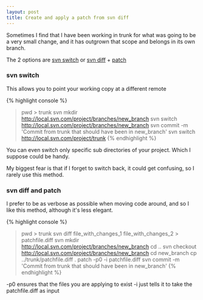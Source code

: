 ```yaml
---
layout: post
title: Create and apply a patch from svn diff
---
```


Sometimes I find that I have been working in trunk for what was going to be a very small change, and it has outgrown  that scope and belongs in its own branch.

The 2 options are [svn switch](http://svnbook.red-bean.com/en/1.7/svn.ref.svn.c.switch.html) or [svn diff](http://svnbook.red-bean.com/en/1.7/svn.ref.svn.c.diff.html) + [patch](http://linux.die.net/man/1/patch)

### svn switch

This allows you to point your working copy at a different remote 

{% highlight console %}
> pwd > trunk
> svn mkdir http://local.svn.com/project/branches/new_branch
> svn switch http://local.svn.com/project/branches/new_branch
> svn commit -m 'Commit from trunk that should have been in new_branch'
> svn switch http://local.svn.com/project/trunk
{% endhighlight %}

You can even switch only specific sub directories of your project. Which I suppose could be handy.

My biggest fear is that if I forget to switch back, it could get confusing, so I rarely use this method.
 
### svn diff and patch

I prefer to be as verbose as possible when moving code around, and so I like this method, although it's less elegant.

{% highlight console %}
> pwd > trunk
> svn diff file_with_changes_1 file_with_changes_2 > patchfile.diff
> svn mkdir http://local.svn.com/project/branches/new_branch
> cd ..
> svn checkout http://local.svn.com/project/branches/new_branch
> cd new_branch
> cp ../trunk/patchfile.diff .
> patch -p0 -i patchfile.diff
> svn commit -m 'Commit from trunk that should have been in new_branch'
{% endhighlight %}


-p0 ensures that the files you are applying to exist
-i just tells it to take the patchfile.diff as input

